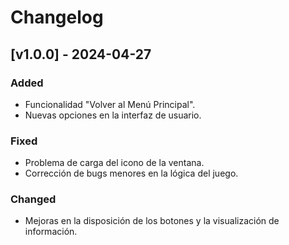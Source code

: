 # Changelog

## [v1.0.0] - 2024-04-27
### Added
- Funcionalidad "Volver al Menú Principal".
- Nuevas opciones en la interfaz de usuario.

### Fixed
- Problema de carga del icono de la ventana.
- Corrección de bugs menores en la lógica del juego.

### Changed
- Mejoras en la disposición de los botones y la visualización de información.
